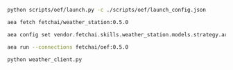 ``` bash
python scripts/oef/launch.py -c ./scripts/oef/launch_config.json
```
``` bash
aea fetch fetchai/weather_station:0.5.0
```
``` bash
aea config set vendor.fetchai.skills.weather_station.models.strategy.args.is_ledger_tx False --type bool
```
``` bash
aea run --connections fetchai/oef:0.5.0
```
``` bash
python weather_client.py
```
